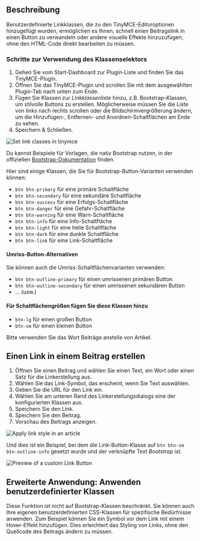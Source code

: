 <!-- Filename: J5.x:Add_a_class_selector_to_the_create_link_dialog / Display title: Beitrag: Bearbeiten - Linkstile -->

## Beschreibung

Benutzerdefinierte Linkklassen, die zu den TinyMCE-Editoroptionen hinzugefügt wurden, ermöglichen es Ihnen, schnell einen Beitragslink in einen Button zu verwandeln oder andere visuelle Effekte hinzuzufügen, ohne den HTML-Code direkt bearbeiten zu müssen.

### Schritte zur Verwendung des Klassenselektors

1. Gehen Sie vom Start-Dashboard zur Plugin-Liste und finden Sie das TinyMCE-Plugin.
2. Öffnen Sie das TinyMCE-Plugin und scrollen Sie mit dem ausgewählten Plugin-Tab nach unten zum Ende.
3. Fügen Sie Klassen zur *Linkklassenliste* hinzu, z.B. Bootstrap-Klassen, um stilvolle Buttons zu erstellen. Möglicherweise müssen Sie die Liste von links nach rechts scrollen oder die Bildschirmvergrößerung ändern, um die Hinzufügen-, Entfernen- und Anordnen-Schaltflächen am Ende zu sehen.
4. Speichern & Schließen.

![Set link classes in tinymce](../../../en/images/articles/article-edit-link-style-tinymce.png)

Du kannst Beispiele für Vorlagen, die nativ Bootstrap nutzen, in der offiziellen [Bootstrap-Dokumentation](https://getbootstrap.com/docs/5.3/components/buttons/) finden.

Hier sind einige Klassen, die Sie für Bootstrap-Button-Varianten verwenden können:

- `btn btn-primary` für eine primäre Schaltfläche
- `btn btn-secondary` für eine sekundäre Schaltfläche
- `btn btn-success` für eine Erfolgs-Schaltfläche
- `btn btn-danger` für eine Gefahr-Schaltfläche
- `btn btn-warning` für eine Warn-Schaltfläche
- `btn btn-info` für eine Info-Schaltfläche
- `btn btn-light` für eine helle Schaltfläche
- `btn btn-dark` für eine dunkle Schaltfläche
- `btn btn-link` für eine Link-Schaltfläche

#### Umriss-Button-Alternativen

Sie können auch die Umriss-Schaltflächenvarianten verwenden:

- `btn btn-outline-primary` für einen umrissenen primären Button
- `btn btn-outline-secondary` für einen umrissenen sekundären Button
- … (usw.)

#### Für Schaltflächengrößen fügen Sie diese Klassen hinzu

- `btn-lg` für einen großen Button
- `btn-sm` für einen kleinen Button

Bitte verwenden Sie das Wort Beiträge anstelle von Artikel.

## Einen Link in einem Beitrag erstellen

1. Öffnen Sie einen Beitrag und wählen Sie einen Text, ein Wort oder einen Satz für die Linkerstellung aus.
2. Wählen Sie das Link-Symbol, das erscheint, wenn Sie Text auswählen.
3. Geben Sie die URL für den Link ein.
4. Wählen Sie am unteren Rand des Linkerstellungsdialogs eine der konfigurierten Klassen aus.
5. Speichern Sie den Link.
6. Speichern Sie den Beitrag.
7. Vorschau des Beitrags anzeigen.

![Apply link style in an article](../../../en/images/articles/article-edit-link-style-apply.png)

Und dies ist ein Beispiel, bei dem die Link-Button-Klasse auf `btn btn-sm btn-outline-info` gesetzt wurde und der verknüpfte Text *Bootstrap* ist.

![Preview of a custom Link Button](../../../en/images/articles/article-edit-link-style-preview.png)

## Erweiterte Anwendung: Anwenden benutzerdefinierter Klassen

Diese Funktion ist nicht auf Bootstrap-Klassen beschränkt. Sie können auch Ihre eigenen benutzerdefinierten CSS-Klassen für spezifische Bedürfnisse anwenden. Zum Beispiel können Sie ein Symbol vor dem Link mit einem Hover-Effekt hinzufügen. Dies erleichtert das Styling von Links, ohne den Quellcode des Beitrags ändern zu müssen.

